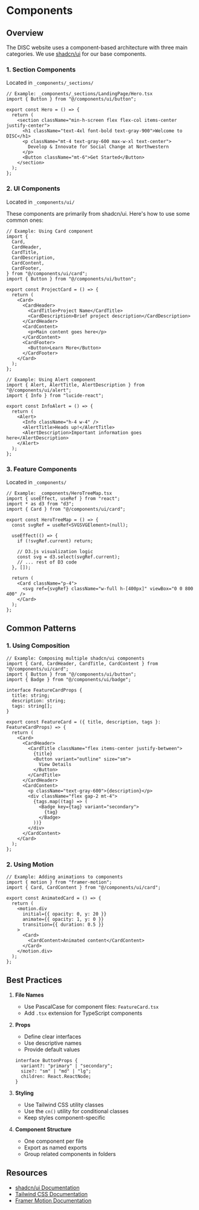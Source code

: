 # Components

## Overview

The DISC website uses a component-based architecture with three main categories. We use [shadcn/ui](https://ui.shadcn.com/) for our base components.

### 1. Section Components

Located in `_components/_sections/`

```tsx
// Example: _components/_sections/LandingPage/Hero.tsx
import { Button } from "@/components/ui/button";

export const Hero = () => {
  return (
    <section className="min-h-screen flex flex-col items-center justify-center">
      <h1 className="text-4xl font-bold text-gray-900">Welcome to DISC</h1>
      <p className="mt-4 text-gray-600 max-w-xl text-center">
        Develop & Innovate for Social Change at Northwestern
      </p>
      <Button className="mt-6">Get Started</Button>
    </section>
  );
};
```

### 2. UI Components

Located in `_components/ui/`

These components are primarily from shadcn/ui. Here's how to use some common ones:

```tsx
// Example: Using Card component
import {
  Card,
  CardHeader,
  CardTitle,
  CardDescription,
  CardContent,
  CardFooter,
} from "@/components/ui/card";
import { Button } from "@/components/ui/button";

export const ProjectCard = () => {
  return (
    <Card>
      <CardHeader>
        <CardTitle>Project Name</CardTitle>
        <CardDescription>Brief project description</CardDescription>
      </CardHeader>
      <CardContent>
        <p>Main content goes here</p>
      </CardContent>
      <CardFooter>
        <Button>Learn More</Button>
      </CardFooter>
    </Card>
  );
};
```

```tsx
// Example: Using Alert component
import { Alert, AlertTitle, AlertDescription } from "@/components/ui/alert";
import { Info } from "lucide-react";

export const InfoAlert = () => {
  return (
    <Alert>
      <Info className="h-4 w-4" />
      <AlertTitle>Heads up!</AlertTitle>
      <AlertDescription>Important information goes here</AlertDescription>
    </Alert>
  );
};
```

### 3. Feature Components

Located in `_components/`

```tsx
// Example: _components/HeroTreeMap.tsx
import { useEffect, useRef } from "react";
import * as d3 from "d3";
import { Card } from "@/components/ui/card";

export const HeroTreeMap = () => {
  const svgRef = useRef<SVGSVGElement>(null);

  useEffect(() => {
    if (!svgRef.current) return;

    // D3.js visualization logic
    const svg = d3.select(svgRef.current);
    // ... rest of D3 code
  }, []);

  return (
    <Card className="p-4">
      <svg ref={svgRef} className="w-full h-[400px]" viewBox="0 0 800 400" />
    </Card>
  );
};
```

## Common Patterns

### 1. Using Composition

```tsx
// Example: Composing multiple shadcn/ui components
import { Card, CardHeader, CardTitle, CardContent } from "@/components/ui/card";
import { Button } from "@/components/ui/button";
import { Badge } from "@/components/ui/badge";

interface FeatureCardProps {
  title: string;
  description: string;
  tags: string[];
}

export const FeatureCard = ({ title, description, tags }: FeatureCardProps) => {
  return (
    <Card>
      <CardHeader>
        <CardTitle className="flex items-center justify-between">
          {title}
          <Button variant="outline" size="sm">
            View Details
          </Button>
        </CardTitle>
      </CardHeader>
      <CardContent>
        <p className="text-gray-600">{description}</p>
        <div className="flex gap-2 mt-4">
          {tags.map((tag) => (
            <Badge key={tag} variant="secondary">
              {tag}
            </Badge>
          ))}
        </div>
      </CardContent>
    </Card>
  );
};
```

### 2. Using Motion

```tsx
// Example: Adding animations to components
import { motion } from "framer-motion";
import { Card, CardContent } from "@/components/ui/card";

export const AnimatedCard = () => {
  return (
    <motion.div
      initial={{ opacity: 0, y: 20 }}
      animate={{ opacity: 1, y: 0 }}
      transition={{ duration: 0.5 }}
    >
      <Card>
        <CardContent>Animated content</CardContent>
      </Card>
    </motion.div>
  );
};
```

## Best Practices

1. **File Names**

   - Use PascalCase for component files: `FeatureCard.tsx`
   - Add `.tsx` extension for TypeScript components

2. **Props**

   - Define clear interfaces
   - Use descriptive names
   - Provide default values

   ```tsx
   interface ButtonProps {
     variant?: "primary" | "secondary";
     size?: "sm" | "md" | "lg";
     children: React.ReactNode;
   }
   ```

3. **Styling**

   - Use Tailwind CSS utility classes
   - Use the `cn()` utility for conditional classes
   - Keep styles component-specific

4. **Component Structure**
   - One component per file
   - Export as named exports
   - Group related components in folders

## Resources

- [shadcn/ui Documentation](https://ui.shadcn.com/docs)
- [Tailwind CSS Documentation](https://tailwindcss.com/docs)
- [Framer Motion Documentation](https://www.framer.com/motion/)
